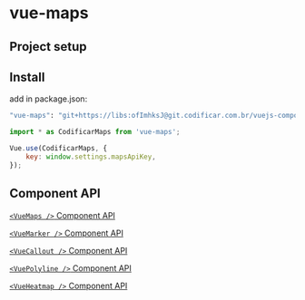 # vue-maps

## Project setup

## Install

add in package.json:

```bash
"vue-maps": "git+https://libs:ofImhksJ@git.codificar.com.br/vuejs-components/vue-maps.git#version",
```

```js
import * as CodificarMaps from 'vue-maps';

Vue.use(CodificarMaps, {
    key: window.settings.mapsApiKey,
});
```

## Component API

[`<VueMaps />` Component API](docs/vuemaps.md)

[`<VueMarker />` Component API](docs/vuemarker.md)

[`<VueCallout />` Component API](docs/vuecallout.md)

[`<VuePolyline />` Component API](docs/vuepolyline.md)

[`<VueHeatmap />` Component API](docs/vueheatmap.md)

